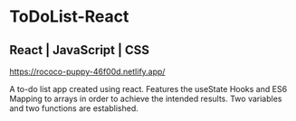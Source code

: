 # ToDoList-React

## React | JavaScript | CSS

https://rococo-puppy-46f00d.netlify.app/

A to-do list app created using react. Features the useState Hooks and ES6 Mapping to arrays in order to achieve the intended results. Two variables and two functions are established.
